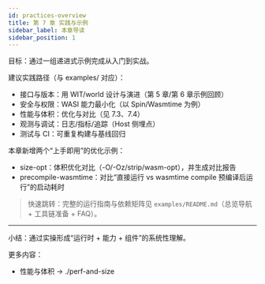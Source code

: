 ```yaml
---
id: practices-overview
title: 第 7 章 实践与示例
sidebar_label: 本章导读
sidebar_position: 1
---
```


目标：通过一组递进式示例完成从入门到实战。

建议实践路径（与 examples/ 对应）：

- 接口与版本：用 WIT/world 设计与演进（第 5 章/第 6 章示例回顾）
- 安全与权限：WASI 能力最小化（以 Spin/Wasmtime 为例）
- 性能与体积：优化与对比（见 7.3、7.4）
- 观测与调试：日志/指标/追踪（Host 侧埋点）
- 测试与 CI：可重复构建与基线回归

本章新增两个“上手即用”的优化示例：

- size-opt：体积优化对比（-O/-Oz/strip/wasm-opt），并生成对比报告
- precompile-wasmtime：对比“直接运行 vs wasmtime compile 预编译后运行”的启动耗时

> 快速跳转：完整的运行指南与依赖矩阵见 `examples/README.md`（总览导航 + 工具链准备 + FAQ）。

---

小结：通过实操形成“运行时 + 能力 + 组件”的系统性理解。

更多内容：
- 性能与体积 → ./perf-and-size